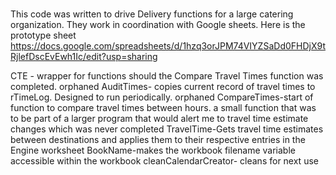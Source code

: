 ###
This code was written to drive Delivery functions for a large catering organization. They work in coordination with Google sheets. Here is the prototype sheet
https://docs.google.com/spreadsheets/d/1hzq3orJPM74VIYZSaDd0FHDjX9tRjlefDscEvEwh1Ic/edit?usp=sharing

CTE	- wrapper for functions should the Compare Travel Times function was completed. orphaned
AuditTimes- copies current record of travel times to rTimeLog. Designed to run periodically. orphaned
CompareTimes-start of function to compare  travel times between hours. a small function that was to be part of a larger program that would alert me to travel time estimate changes which was never completed
TravelTime-Gets travel time estimates between destinations and applies them to their respective entries in the Engine worksheet
BookName-makes the workbook filename variable accessible within the workbook
cleanCalendarCreator- cleans for next use